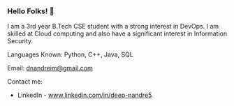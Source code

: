 ### Hello Folks! 👋
 
I am a 3rd year B.Tech CSE student with a strong interest in DevOps. I am skilled at Cloud computing and also have a significant interest in Information Security.
 
Languages Known: Python, C++, Java, SQL

Email: dnandreim@gmail.com

Contact me:
- LinkedIn - www.linkedin.com/in/deep-nandre5
